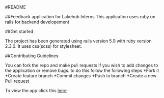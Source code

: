 #README

##Feedback application for Lakehub Interns
  This application uses ruby on rails for backend developement

##Get started

The project has been generated using rails version 5.0 with ruby version 2.3.0. It uses css(scss) for stylesheet.

##Contributing Guidelines

You can fork the repo and make pull requests if you wish to add changes to the application or remove bugs. to do this follow the following steps
 +Fork it
 +Create feature branch
 +Commit changes
 +Push to branch
 +Create a new Pull request

 To view the app click this [here](https://code90.herokuapp.com)



